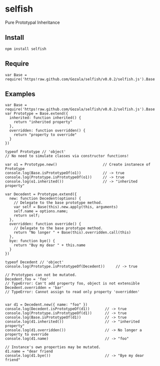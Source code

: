 # selfish #

Pure Prototypal Inheritance

## Install ##

    npm install selfish

## Require ##

    var Base = require('https!raw.github.com/Gozala/selfish/v0.0.2/selfish.js').Base

## Examples ##

    var Base = require('https!raw.github.com/Gozala/selfish/v0.0.2/selfish.js').Base
    var Prototype = Base.extend({
      inherited: function inherited() {
        return "inherited property"
      },
      overridden: function overridden() {
        return "property to override"
      }
    })

    typeof Prototype // 'object'
    // No need to simulate classes via constructor functions!

    var o1 = Prototype.new()                     // Create instanece of Prototype
    console.log(Base.isPrototypeOf(o1))          // -> true
    console.log(Prototype.isPrototypeOf(o1))     // -> true
    console.log(o1.inherited())                  // -> "inherited property"

    var Decedent = Prototype.extend({
      new: function Decedent(options) {
        // Delegate to the base prototype method.
        var self = Base(this).new.apply(this, arguments)
        self.name = options.name;
        return self;
      },
      overridden: function override() {
        // Delegate to the base prototype method.
        return "No longer " + Base(this).overridden.call(this)
      },
      bye: function bye() {
        return "Buy my dear " + this.name
      }
    })

    typeof Decedent // 'object'
    console.log(Prototype.isPrototypeOf(Decedent))     // -> true

    // Prototypes can not be mutated.
    Decedent.foo = 'foo'
    // TypeError: Can't add property foo, object is not extensible
    Decedent.overridden = 'bar'
    // TypeError: Cannot assign to read only property 'overridden'


    var d1 = Decedent.new({ name: "foo" })
    console.log(Decedent.isPrototypeOf(d1))       // -> true
    console.log(Prototype.isPrototypeOf(d1))      // -> true
    console.log(Base.isPrototypeOf(d1))           // -> true
    console.log(d1.inherited())                   // -> "inherited property"
    console.log(d1.overridden())                  // -> No longer a property to override
    console.log(d1.name)                          // -> "foo"

    // Instance's own properties may be mutated.
    d1.name = "dear friend
    console.log(d1.bye())                         // -> "Bye my dear friend"

